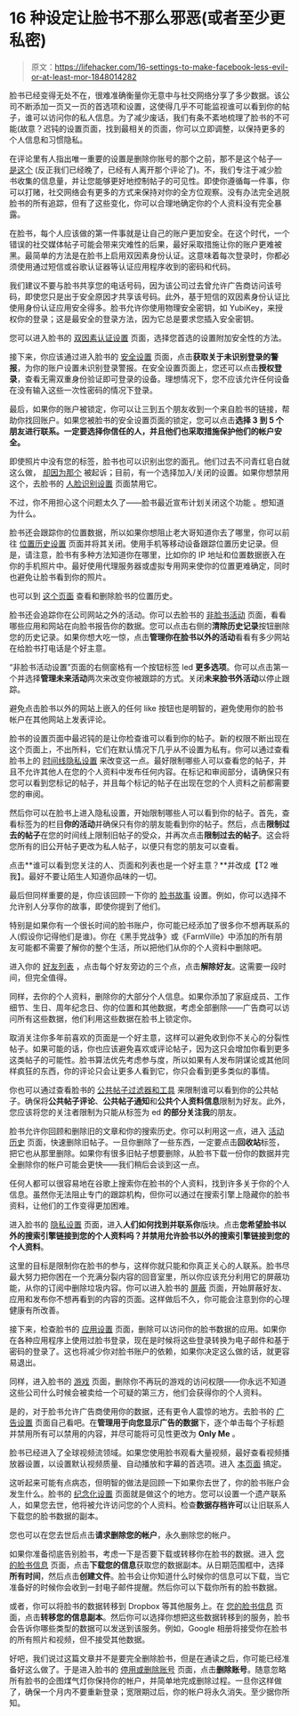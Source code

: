 # 16 种设定让脸书不那么邪恶(或者至少更私密)

> 原文：<https://lifehacker.com/16-settings-to-make-facebook-less-evil-or-at-least-mor-1848014282>

脸书已经变得无处不在，很难准确衡量你无意中与社交网络分享了多少数据。该公司不断添加一页又一页的首选项和设置，这使得几乎不可能监视谁可以看到你的帖子，谁可以访问你的私人信息。为了减少废话，我们有条不紊地梳理了脸书的不可能(故意？迟钝的设置页面，找到最相关的页面，你可以立即调整，以保持更多的个人信息和习惯隐私。

在评论里有人指出唯一重要的设置是删除你账号的那个之前，那不是这个帖子— [是这个](https://lifehacker.com/how-to-delete-your-facebook-account-a-checklist-1829436824) (反正我们已经晚了，已经有人离开那个评论了)。不，我们专注于减少脸书收集的信息量，并让您能够更好地控制帖子的可见性。即使你遵循每一件事，你可以打赌，社交网络会有更多的方式来保持对你的全方位观察。没有办法完全逃脱脸书的所有追踪，但有了这些变化，你可以合理地确定你的个人资料没有完全暴露。

在脸书，每个人应该做的第一件事就是让自己的账户更加安全。在这个时代，一个错误的社交媒体帖子可能会带来灾难性的后果，最好采取措施让你的账户更难被黑。最简单的方法是在脸书上启用双因素身份认证。这意味着每次登录时，你都必须使用通过短信或谷歌认证器等认证应用程序收到的密码和代码。

我们建议不要与脸书共享您的电话号码，因为该公司过去曾允许广告商访问该号码，即使您只是出于安全原因才共享该号码。此外，基于短信的双因素身份认证比使用身份认证应用安全得多。脸书允许你使用物理安全密钥，如 YubiKey，来授权你的登录；这是最安全的登录方法，因为它总是要求您插入安全密钥。

您可以进入脸书的 [双因素认证设置](https://www.facebook.com/security/2fac/settings) 页面，选择您首选的设置附加安全性的方法。

接下来，你应该通过进入脸书的 [安全设置](https://www.facebook.com/settings?tab=security) 页面，点击**获取关于未识别登录的警报**，为你的账户设置未识别登录警报。在安全设置页面上，您还可以点击**授权登录**，查看无需双重身份验证即可登录的设备。理想情况下，您不应该允许任何设备在没有输入这些一次性密码的情况下登录。

最后，如果你的账户被锁定，你可以让三到五个朋友收到一个来自脸书的链接，帮助你找回账户。如果您被脸书的安全设置页面的锁定，您可以点击**选择 3 到 5 个朋友进行联系。一定要选择你信任的人，并且他们也采取措施保护他们的帐户安全。**

即使照片中没有您的标签，脸书也可以识别出您的面孔。他们过去不问青红皂白就这么做， [却因为那个](https://pantagraph.com/news/state-and-regional/crime-and-courts/waiting-for-your-345-from-the-illinois-facebook-privacy-settlement-here-s-why-it-s/article_32e7a39b-5d1b-5b85-931b-1ffd1dee175f.html) 被起诉；目前，有一个选择加入/关闭的设置。如果你想禁用这个，去脸书的 [人脸识别设置](https://www.facebook.com/settings?tab=facerec) 页面禁用它。

不过，你不用担心这个问题太久了——脸书最近宣布计划关闭这个功能 。想知道为什么。

脸书还会跟踪你的位置数据，所以如果你想阻止老大哥知道你去了哪里，你可以前往 [位置历史设置](https://www.facebook.com/settings?tab=location) 页面并将其关闭。使用手机等移动设备跟踪位置历史记录。但是，请注意，脸书有多种方法知道你在哪里，比如你的 IP 地址和位置数据嵌入在你的手机照片中。最好使用代理服务器或虚拟专用网来使你的位置更难确定，同时也避免让脸书看到你的照片。

也可以到 [这个页面](https://www.facebook.com/location_history/view/?ref=settings) 查看和删除脸书的位置历史。

脸书还会追踪你在公司网站之外的活动。你可以去脸书的 [非脸书活动](https://www.facebook.com/off_facebook_activity) 页面，看看哪些应用和网站在向脸书报告你的数据。您可以点击右侧的**清除历史记录**按钮删除您的历史记录。如果你想大吃一惊，点击**管理你在脸书以外的活动**看看有多少网站在给脸书打电话是个好主意。

“非脸书活动设置”页面的右侧窗格有一个按钮标签 led **更多选项**。你可以点击第一个并选择**管理未来活动**两次来改变你被跟踪的方式。关闭**未来脸书外活动**以停止跟踪。

避免点击脸书以外的网站上嵌入的任何 like 按钮也是明智的，避免使用你的脸书帐户在其他网站上发表评论。

脸书的设置页面中最迟钝的是让你检查谁可以看到你的帖子。新的权限不断出现在这个页面上，不出所料，它们在默认情况下几乎从不设置为私有。你可以通过查看脸书上的 [时间线隐私设置](https://www.facebook.com/settings?tab=timeline&privacy) 来改变这一点。最好限制哪些人可以查看您的帖子，并且不允许其他人在您的个人资料中发布任何内容。在标记和审阅部分，请确保只有您可以看到您标记的帖子，并且每个标记的帖子在出现在您的个人资料之前都需要您的审阅。

然后你可以在脸书上进入隐私设置，开始限制哪些人可以看到你的帖子。首先，查看标签为的栏目**你的活动**并确保只有你的朋友能看到你的帖子。然后，点击**限制过去的帖子**在您的时间线上限制旧帖子的受众，并再次点击**限制过去的帖子**。这会将您所有的旧公开帖子更改为私人帖子，以便只有您的朋友可以查看。

点击**谁可以看到您关注的人、页面和列表也是一个好主意？**并改成【T2 唯我】。最好不要让陌生人知道你品味的一切。

最后但同样重要的是，你应该回顾一下你的 [脸书故事](https://www.facebook.com/settings?tab=stories) 设置。例如，你可以选择不允许别人分享你的故事，即使你提到了他们。

特别是如果你有一个很长时间的脸书账户，你可能已经添加了很多你不想再联系的人(假设你记得他们是谁)。你在《黑手党战争》或《FarmVille》中添加的所有朋友可能都不需要了解你的整个生活，所以把他们从你的个人资料中删除吧。

进入你的 [好友列表](https://www.facebook.com/friends/list) ，点击每个好友旁边的三个点，点击**解除好友**。这需要一段时间，但完全值得。

同样，去你的个人资料，删除你的大部分个人信息。如果你添加了家庭成员、工作细节、生日、周年纪念日、你的位置和其他数据，考虑全部删除——广告商可以访问所有这些数据，他们利用这些数据在脸书上锁定你。

取消关注你多年前喜欢的页面是一个好主意，这样可以避免收到你不关心的分裂性帖子。如果可能的话，你也应该避免喜欢或评论帖子，因为这只会增加你看到更多这类帖子的可能性。脸书算法优先考虑参与度，所以如果有人发布阴谋论或其他同样疯狂的东西，你的评论只会让更多人看到它，你只会看到更多类似的事情。

你也可以通过查看脸书的 [公共帖子过滤器和工具](https://www.facebook.com/settings?tab=followers) 来限制谁可以看到你的公共帖子。确保将**公共帖子评论**、**公共帖子通知**和**公共个人资料信息**限制为好友。此外，您应该将您的关注者限制为只能从标签为 ed **的部分关注我**的朋友。

脸书允许你回顾和删除旧的文章和你的搜索历史。你可以利用这一点，进入 [活动历史](https://www.facebook.com/1200713758/allactivity?activity_history) 页面，快速删除旧帖子。一旦你删除了一些东西，一定要点击**回收站**标签，把它也从那里删除。如果你有很多旧帖子想要删除，从脸书下载一份你的数据并完全删除你的帐户可能会更快——我们稍后会谈到这一点。

任何人都可以很容易地在谷歌上搜索你在脸书的个人资料，找到许多关于你的个人信息。虽然你无法阻止专门的跟踪机构，但你可以通过在搜索引擎上隐藏你的脸书资料，让他们的工作变得更加困难。

进入脸书的 [隐私设置](https://www.facebook.com/settings?tab=privacy) 页面，进入**人们如何找到并联系你**版块。点击**您希望脸书以外的搜索引擎链接到您的个人资料吗？**并禁用**允许脸书以外的搜索引擎链接到您的个人资料**。

这里的目标是限制你在脸书的参与，这样你就只能和你真正关心的人联系。脸书尽最大努力把你困在一个充满分裂内容的回音室里，所以你应该充分利用它的屏蔽功能，从你的订阅中删除垃圾内容。你可以进入脸书的 [屏蔽](https://www.facebook.com/settings?tab=blocking) 页面，开始屏蔽好友、应用和发布你不想再看到的内容的页面。这样做后不久，你可能会注意到你的心理健康有所改善。

接下来，检查脸书的 [应用设置](https://www.facebook.com/settings?tab=applications) 页面，删除可以访问你的脸书数据的应用。如果你在各种应用程序上使用过脸书登录，现在是时候将这些登录转换为电子邮件和基于密码的登录了。这也将减少你对脸书账户的依赖，如果你决定这么做的话，就更容易退出。

同样，进入脸书的 [游戏](https://www.facebook.com/settings?tab=instant_games) 页面，删除你不再玩的游戏的访问权限——你永远不知道这些公司什么时候会被卖给一个可疑的第三方，他们会获得你的个人资料。

是的，对于脸书允许广告商使用你的数据，还有更令人震惊的地方。去脸书的 [广告设置](https://www.facebook.com/adpreferences/ad_settings) 页面自己看吧。在**管理用于向您显示广告的数据**下，逐个单击每个子标题并禁用所有可以禁用的内容，并尽可能将可见性更改为 **Only Me** 。

脸书已经进入了全球视频流领域。如果您使用脸书观看大量视频，最好查看视频播放器设置，以设置默认视频质量、自动播放和字幕的首选项。进入 [本页面](https://www.facebook.com/settings?tab=videos) 搞定。

这听起来可能有点病态，但明智的做法是回顾一下如果你去世了，你的脸书账户会发生什么。脸书的 [纪念化设置](https://www.facebook.com/settings?tab=account&section=account_management&view) 页面就是做这个的地方。您可以设置一个遗产联系人，如果您去世，他将被允许访问您的个人资料。检查**数据存档许可**以让旧联系人下载您的脸书数据的副本。

您也可以在您去世后点击**请求删除您的帐户**，永久删除您的帐户。

如果你准备彻底告别脸书，考虑一下是否要下载或转移你在脸书的数据。进入 [您的脸书信息](https://www.facebook.com/settings?tab=your_facebook_information) 页面，点击**下载您的信息**获取您的数据副本。从日期范围框中，选择**所有时间**，然后点击**创建文件**。脸书会让你知道什么时候你的信息可以下载，当它准备好的时候你会收到一封电子邮件提醒。然后你可以下载你所有的脸书数据。

或者，你可以将脸书的数据转移到 Dropbox 等其他服务上。在 [您的脸书信息](https://www.facebook.com/settings?tab=your_facebook_information) 页面，点击**转移您的信息副本**。然后你可以选择你想把这些数据转移到的服务，脸书会告诉你哪些类型的数据可以发送到该服务。例如，Google 相册将接受你在脸书的所有照片和视频，但不接受其他数据。

好吧，我们说过这篇文章并不是要完全删除脸书，但是在通读之后，你可能已经准备好这么做了。于是进入脸书的 [停用或删除账号](https://www.facebook.com/deactivate_delete_account) 页面，点击**删除账号**。随意忽略所有脸书的企图煤气灯你保持你的帐户，并简单地完成删除过程。一旦你这样做了，确保一个月内不要重新登录；宽限期过后，你的帐户将永久消失。至少据你所知。